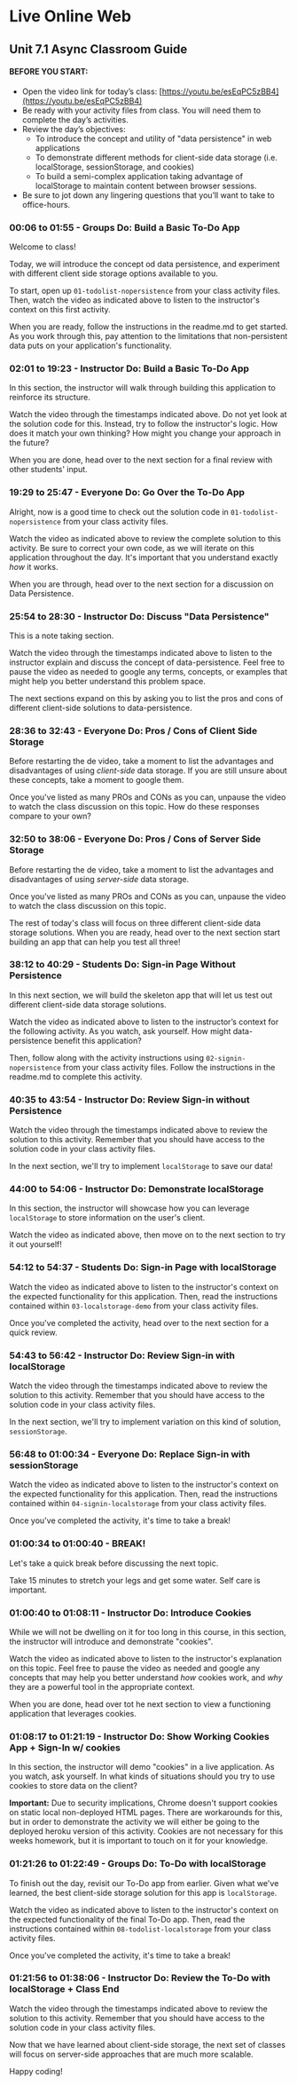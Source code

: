 # Live Online Web

## Unit 7.1 Async Classroom Guide

#### BEFORE YOU START:

 - Open the video link for today’s class: [https://youtu.be/esEqPC5zBB4](https://youtu.be/esEqPC5zBB4)
 - Be ready with your activity files from class. You will need them to complete the day’s activities.
 - Review the day’s objectives:
    - To introduce the concept and utility of "data persistence" in web applications
    - To demonstrate different methods for client-side data storage (i.e. localStorage, sessionStorage, and cookies)
    - To build a semi-complex application taking advantage of localStorage to maintain content between browser sessions.
 - Be sure to jot down any lingering questions that you’ll want to take to office-hours.

### 00:06 to 01:55 - Groups Do: Build a Basic To-Do App

Welcome to class!

Today, we will introduce the concept od data persistence, and experiment with different client side storage options available to you.

To start, open up `01-todolist-nopersistence` from your class activity files. Then, watch the video as indicated above to listen to the instructor's context on this first activity.

When you are ready, follow the instructions in the readme.md to get started. As you work through this, pay attention to the limitations that non-persistent data puts on your application's functionality.

### 02:01 to 19:23 - Instructor Do: Build a Basic To-Do App 

In this section, the instructor will walk through building this application to reinforce its structure.

Watch the video through the timestamps indicated above. Do not yet look at the solution code for this. Instead, try to follow the instructor's logic. How does it match your own thinking? How might you change your approach in the future? 

When you are done, head over to the next section for a final review with other students' input. 

### 19:29 to 25:47 - Everyone Do: Go Over the To-Do App

Alright, now is a good time to check out the solution code in `01-todolist-nopersistence` from your class activity files.

Watch the video as indicated above to review the complete solution to this activity. Be sure to correct your own code, as we will iterate on this application throughout the day. It's important that you understand exactly _how_ it works.

When you are through, head over to the next section for a discussion on Data Persistence.

### 25:54 to 28:30 - Instructor Do: Discuss "Data Persistence"

This is a note taking section.

Watch the video through the timestamps indicated above to listen to the instructor explain and discuss the concept of data-persistence. Feel free to pause the video as needed to google any terms, concepts, or examples that might help you better understand this problem space. 

The next sections expand on this by asking you to list the pros and cons of different client-side solutions to data-persistence.

### 28:36 to 32:43 - Everyone Do: Pros / Cons of Client Side Storage

Before restarting the de video, take a moment to list the advantages and disadvantages of using _client-side_ data storage. If you are still unsure about these concepts, take a moment to google them.

Once you've listed as many PROs and CONs as you can, unpause the video to watch the class discussion on this topic. How do these responses compare to your own?

### 32:50 to 38:06 - Everyone Do: Pros / Cons of Server Side Storage

Before restarting the de video, take a moment to list the advantages and disadvantages of using _server-side_ data storage.

Once you've listed as many PROs and CONs as you can, unpause the video to watch the class discussion on this topic.

The rest of today's class will focus on three different client-side data storage solutions. When you are ready, head over to the next section start building an app that can help you test all three!

### 38:12 to 40:29 - Students Do: Sign-in Page Without Persistence 

In this next section, we will build the skeleton app that will let us test out different client-side data storage solutions.

Watch the video as indicated above to listen to the instructor’s context for the following activity. As you watch, ask yourself. How might data-persistence benefit this application?

Then, follow along with the activity instructions using `02-signin-nopersistence` from your class activity files. Follow the instructions in the readme.md to complete this activity. 

### 40:35 to 43:54 - Instructor Do: Review Sign-in without Persistence

Watch the video through the timestamps indicated above to review the solution to this activity. Remember that you should have access to the solution code in your class activity files.

In the next section, we'll try to implement `localStorage` to save our data!

### 44:00 to 54:06 - Instructor Do: Demonstrate localStorage 

In this section, the instructor will showcase how you can leverage `localStorage` to store information on the user's client.

Watch the video as indicated above, then move on to the next section to try it out yourself!

### 54:12 to 54:37 - Students Do: Sign-in Page with localStorage 

Watch the video as indicated above to listen to the instructor's context on the expected functionality for this application. Then, read the instructions contained within `03-localstorage-demo` from your class activity files.

Once you've completed the activity, head over to the next section for a quick review.

### 54:43 to 56:42 - Instructor Do: Review Sign-in with localStorage

Watch the video through the timestamps indicated above to review the solution to this activity. Remember that you should have access to the solution code in your class activity files.

In the next section, we'll try to implement variation on this kind of solution, `sessionStorage`.

### 56:48 to 01:00:34 - Everyone Do: Replace Sign-in with sessionStorage

Watch the video as indicated above to listen to the instructor's context on the expected functionality for this application. Then, read the instructions contained within `04-signin-localstorage` from your class activity files.

Once you've completed the activity, it's time to take a break!

### 01:00:34 to 01:00:40 - BREAK!

Let's take a quick break before discussing the next topic. 

Take 15 minutes to stretch your legs and get some water. Self care is important.

### 01:00:40 to 01:08:11 - Instructor Do: Introduce Cookies

While we will not be dwelling on it for too long in this course, in this section, the instructor will introduce and demonstrate "cookies".

Watch the video as indicated above to listen to the instructor's explanation on this topic. Feel free to pause the video as needed and google any concepts that may help you better understand _how_ cookies work, and _why_ they are a powerful tool in the appropriate context.

When you are done, head over tot he next section to view a functioning application that leverages cookies.

### 01:08:17 to 01:21:19 - Instructor Do: Show Working Cookies App + Sign-In w/ cookies

In this section, the instructor will demo "cookies" in a live application. As you watch, ask yourself. In what kinds of situations should you try to use cookies to store data on the client?

**Important:** Due to security implications, Chrome doesn't support cookies on static local non-deployed HTML pages. There are workarounds for this, but in order to demonstrate the activity we will either be going to the deployed heroku version of this activity. Cookies are not necessary for this weeks homework, but it is important to touch on it for your knowledge.

### 01:21:26 to 01:22:49 - Groups Do: To-Do with localStorage

To finish out the day, revisit our To-Do app from earlier. Given what we've learned, the best client-side storage solution for this app is `localStorage`.

Watch the video as indicated above to listen to the instructor's context on the expected functionality of the final To-Do app. Then, read the instructions contained within `08-todolist-localstorage` from your class activity files.

Once you've completed the activity, it's time to take a break!

### 01:21:56 to 01:38:06 - Instructor Do: Review the To-Do with localStorage + Class End

Watch the video through the timestamps indicated above to review the solution to this activity. Remember that you should have access to the solution code in your class activity files.

Now that we have learned about client-side storage, the next set of classes will focus on server-side approaches that are much more scalable.

Happy coding!


